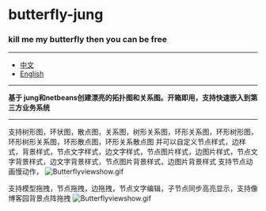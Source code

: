 # butterfly-jung
### kill me my butterfly then you can be free
***
- [中文](README.md)
- [English](README_EN.md)

*** 
**基于 jung和netbeans创建漂亮的拓扑图和关系图。开箱即用，支持快速嵌入到第三方业务系统**
*** 
支持树形图，环状图，散点图，关系图，树形关系图，环形关系图，环形树形图，环形树形关系图，环形散点图，环形关系散点图
并可以自定义节点样式，边样式，背景样式，节点文字样式，边文字样式，节点图片样式，边图片样式，节点文字背景样式，边文字背景样式，节点图片背景样式，边图片背景样式
支持节点动画慢动作，
![Butterflyviewshow.gif](src%2Fmain%2Fresources%2Fimages%2FButterflyviewshow.gif)

支持模型拖拽，节点拖拽，边拖拽，节点文字编辑，子节点同步高亮显示，支持像博客园背景点阵拖拽
![Butterflyviewshow.gif](src%2Fmain%2Fresources%2Fimages%2FButterflyviewshow2.gif)